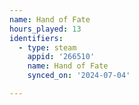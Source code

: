 ```yaml
---
name: Hand of Fate
hours_played: 13
identifiers:
  - type: steam
    appid: '266510'
    name: Hand of Fate
    synced_on: '2024-07-04'

---
```

